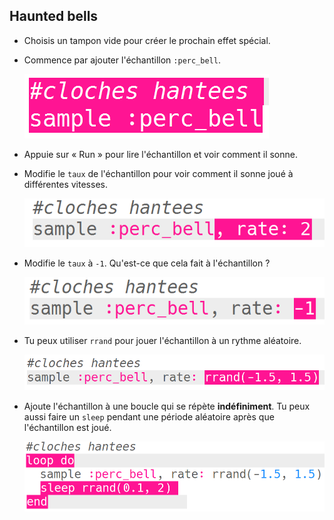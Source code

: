 ## Haunted bells



+ Choisis un tampon vide pour créer le prochain effet spécial.

+ Commence par ajouter l'échantillon `:perc_bell`.

    ![capture d'écran](images/effects-bells-sample.png)

+ Appuie sur « Run » pour lire l'échantillon et voir comment il sonne.

+ Modifie le `taux` de l'échantillon pour voir comment il sonne joué à différentes vitesses.

    ![capture d'écran](images/effects-bells-rate-high.png)

+ Modifie le `taux` à `-1`. Qu'est-ce que cela fait à l'échantillon ?

    ![capture d'écran](images/effects-bells-rate-negative.png)

+ Tu peux utiliser `rrand` pour jouer l'échantillon à un rythme aléatoire.

    ![capture d'écran](images/effects-bells-rate-random.png)

+ Ajoute l'échantillon à une boucle qui se répète **indéfiniment**. Tu peux aussi faire un `sleep` pendant une période aléatoire après que l'échantillon est joué.

    ![capture d'écran](images/effects-bells-repeat-random.png)




